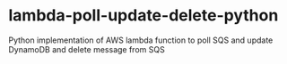 # lambda-poll-update-delete-python
Python implementation of AWS lambda function to poll SQS and update DynamoDB and delete message from SQS
